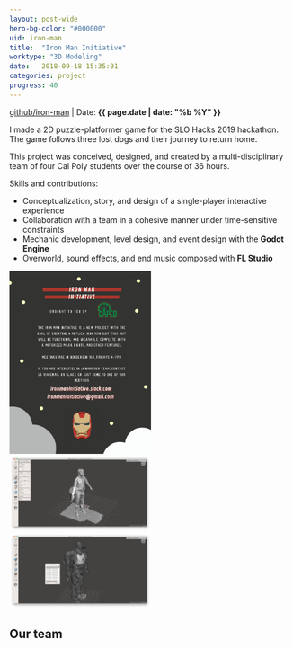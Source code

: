 ```yaml
---
layout: post-wide
hero-bg-color: "#000000"
uid: iron-man
title:  "Iron Man Initiative"
worktype: "3D Modeling"
date:   2018-09-18 15:35:01
categories: project
progress: 40
---
```


<p class="meta">
  <a href="https://github.com/gmonteir/The_Time_Rift">github/iron-man</a> | Date: <strong>{{ page.date | date: "%b %Y" }}</strong>
</p>

<p>
	I made a 2D puzzle-platformer game for the SLO Hacks 2019 hackathon. The game follows three lost dogs and their journey to return home.

  This project was conceived, designed, and created by a multi-disciplinary team of four Cal Poly students over the course of 36 hours.
</p>

<div class="skills">
<p>Skills and contributions:</p>
<ul>
  <li>Conceptualization, story, and design of a single-player interactive experience</li>
  <li>Collaboration with a team in a cohesive manner under time-sensitive constraints</li>
  <li>Mechanic development, level design, and event design with the <b>Godot Engine</b></li>
  <li>Overworld, sound effects, and end music composed with <b>FL Studio</b></li>
</ul>
</div>

<div class="showcase">
  <img style="width:50%" src="/images/portfolio/iron-man/1.jpg" alt="">
  <img style="width:50%" src="/images/portfolio/iron-man/2.png" alt="">
  <img style="width:50%" src="/images/portfolio/iron-man/3.png" alt="">
  <img style="width:50%" src="/images/portfolio/iron-man/4.jpg" alt="">
  <h2>Our team</h2>
  <img style="width:50%" src="/images/portfolio/iron-man/5.jpg" alt="">
</div>
